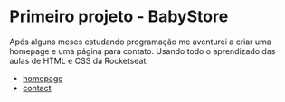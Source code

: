 # Primeiro projeto - BabyStore

Após alguns meses estudando programação me aventurei a criar uma homepage e uma página para contato. Usando todo o aprendizado das aulas de HTML e CSS da Rocketseat.

* [homepage](https://victornathanael.github.io/baby-store/index.html)
* [contact](https://victornathanael.github.io/baby-store/contact.html)